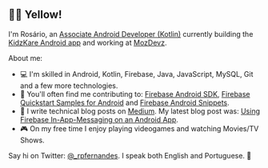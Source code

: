 ## :wave::smiley: Yellow!

I'm Rosário, an [Associate Android Developer (Kotlin)](https://www.credential.net/9a5bf0e6-f5a9-4552-9b9a-e84c7b821c09) currently building the [KidzKare Android app](https://play.google.com/store/apps/details?id=mz.co.kidzkare.vaccines) and working at [MozDevz](https://github.com/mozdevz).

About me:
- :computer: I'm skilled in Android, Kotlin, Firebase, Java, JavaScript, MySQL, Git and a few more technologies.
- :busts_in_silhouette:  You'll often find me contributing to:
[Firebase Android SDK](https://github.com/firebase/firebase-android-sdk),
[Firebase Quickstart Samples for Android](https://github.com/firebase/quickstart-android)
and [Firebase Android Snippets](https://github.com/firebase/snippets-android).
- :memo: I write technical blog posts on [Medium](https://medium.com/@rosariopfernandes). My latest blog post
 was: [Using Firebase In-App-Messaging on an Android App](https://proandroiddev.com/using-firebase-in-app-messaging-on-an-android-app-f2802757f00b).
- :video_game: On my free time I enjoy playing videogames and watching Movies/TV Shows.

Say hi on Twitter: [@_rpfernandes](_rpfernandes). I speak both English and Portuguese. 🙂

